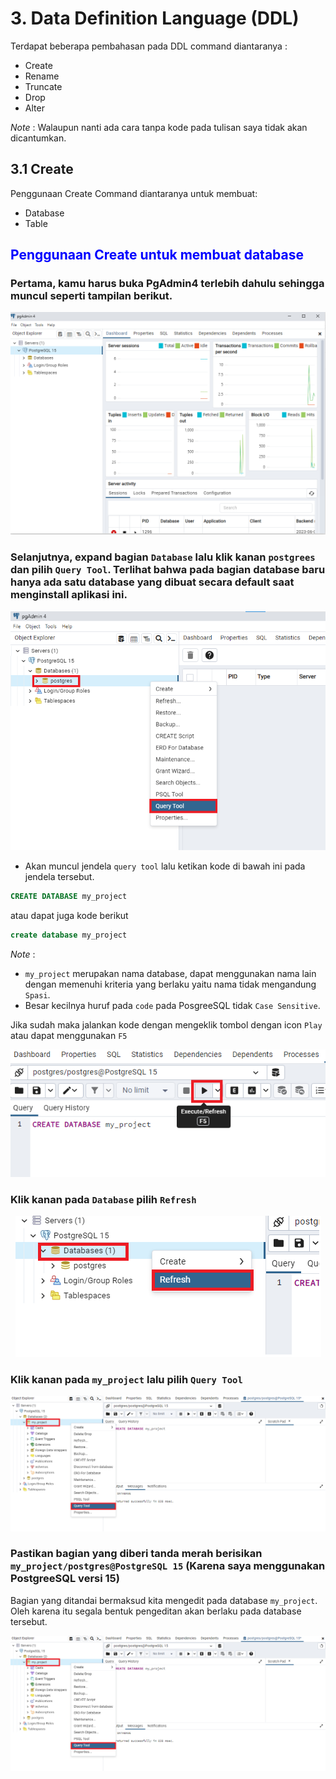 # 3. Data Definition Language (DDL)

Terdapat beberapa pembahasan pada DDL command diantaranya :
* Create
* Rename
* Truncate
* Drop
* Alter

*Note* : Walaupun nanti ada cara tanpa kode pada tulisan saya tidak akan dicantumkan.


## 3.1 Create
Penggunaan Create Command diantaranya untuk membuat:
* Database
* Table


<div>
<h2 style="color: blue">Penggunaan Create untuk membuat database</h2>
</div>


### Pertama, kamu harus buka PgAdmin4 terlebih dahulu sehingga muncul seperti tampilan berikut.

<div align='center'>
  
![Gambar 3.1](https://github.com/indracahyaramdani/PostgreeSQL-Zero-to-Hero/blob/3cc5c72075dc18c1f2bf203290c834f145709371/image/img22.png)  
   
</div>

### Selanjutnya, expand bagian `Database` lalu klik kanan `postgrees` dan pilih `Query Tool`. Terlihat bahwa pada bagian database baru hanya ada satu database yang dibuat secara default saat menginstall aplikasi ini.

<div align='center'>
  
![Gambar 3.2](https://github.com/indracahyaramdani/PostgreeSQL-Zero-to-Hero/blob/1d15814b239c80a54939927251c1dbe82c26300c/image/img23.png)  
   
</div>

* Akan muncul jendela `query tool` lalu ketikan kode di bawah ini pada jendela tersebut.


```SQL
CREATE DATABASE my_project
```

atau dapat juga kode berikut

```SQL
create database my_project
```

*Note* : 
- `my_project` merupakan nama database, dapat menggunakan nama lain dengan memenuhi kriteria yang berlaku yaitu nama tidak mengandung `Spasi`.
- Besar kecilnya huruf pada `code` pada PosgreeSQL tidak `Case Sensitive`.

Jika sudah maka jalankan kode dengan mengeklik tombol dengan icon `Play` atau dapat menggunakan `F5`

<div align='center'>
  
![Gambar 3.2](https://github.com/indracahyaramdani/PostgreeSQL-Zero-to-Hero/blob/1d15814b239c80a54939927251c1dbe82c26300c/image/img24.png)  
   
</div>


### Klik kanan pada `Database` pilih `Refresh`

<div align='center'>
  
![Gambar 3.3](https://github.com/indracahyaramdani/PostgreeSQL-Zero-to-Hero/blob/1d15814b239c80a54939927251c1dbe82c26300c/image/img25.png)  
   
</div>

### Klik kanan pada `my_project` lalu pilih `Query Tool`

<div align='center'>
  
![Gambar 3.4](https://github.com/indracahyaramdani/PostgreeSQL-Zero-to-Hero/blob/1d15814b239c80a54939927251c1dbe82c26300c/image/img26.png)  
   
</div>

### Pastikan bagian yang diberi tanda merah berisikan `my_project/postgres@PostgreSQL 15` (Karena saya menggunakan PostgreeSQL versi 15)

Bagian yang ditandai bermaksud kita mengedit pada database `my_project`. Oleh karena itu segala bentuk pengeditan akan berlaku pada database tersebut.

<div align='center'>
  
![Gambar 3.5](https://github.com/indracahyaramdani/PostgreeSQL-Zero-to-Hero/blob/1d15814b239c80a54939927251c1dbe82c26300c/image/img26.png)  
   
</div>



